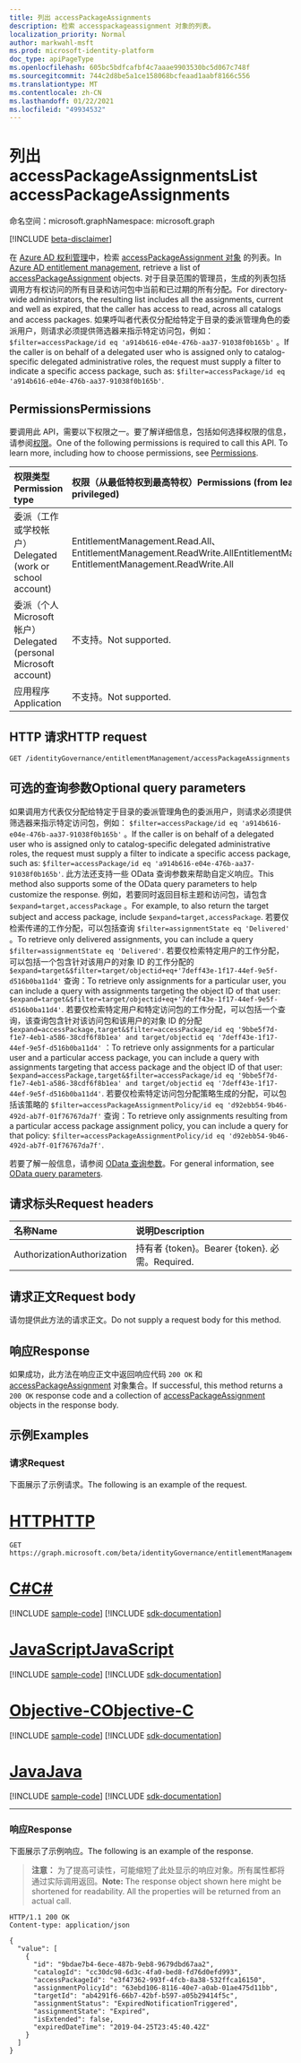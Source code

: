 ```yaml
---
title: 列出 accessPackageAssignments
description: 检索 accesspackageassignment 对象的列表。
localization_priority: Normal
author: markwahl-msft
ms.prod: microsoft-identity-platform
doc_type: apiPageType
ms.openlocfilehash: 605bc5bdfcafbf4c7aaae9903530bc5d067c748f
ms.sourcegitcommit: 744c2d8be5a1ce158068bcfeaad1aabf8166c556
ms.translationtype: MT
ms.contentlocale: zh-CN
ms.lasthandoff: 01/22/2021
ms.locfileid: "49934532"
---
```

# <a name="list-accesspackageassignments"></a><span data-ttu-id="8ea92-103">列出 accessPackageAssignments</span><span class="sxs-lookup"><span data-stu-id="8ea92-103">List accessPackageAssignments</span></span>

<span data-ttu-id="8ea92-104">命名空间：microsoft.graph</span><span class="sxs-lookup"><span data-stu-id="8ea92-104">Namespace: microsoft.graph</span></span>

[!INCLUDE [beta-disclaimer](../../includes/beta-disclaimer.md)]

<span data-ttu-id="8ea92-105">在 [Azure AD 权利管理](../resources/entitlementmanagement-root.md)中，检索 [accessPackageAssignment 对象](../resources/accesspackageassignment.md) 的列表。</span><span class="sxs-lookup"><span data-stu-id="8ea92-105">In [Azure AD entitlement management](../resources/entitlementmanagement-root.md), retrieve a list of [accessPackageAssignment](../resources/accesspackageassignment.md) objects.</span></span> <span data-ttu-id="8ea92-106">对于目录范围的管理员，生成的列表包括调用方有权访问的所有目录和访问包中当前和已过期的所有分配。</span><span class="sxs-lookup"><span data-stu-id="8ea92-106">For directory-wide administrators, the resulting list includes all the assignments, current and well as expired, that the caller has access to read, across all catalogs and access packages.</span></span>  <span data-ttu-id="8ea92-107">如果呼叫者代表仅分配给特定于目录的委派管理角色的委派用户，则请求必须提供筛选器来指示特定访问包，例如： `$filter=accessPackage/id eq 'a914b616-e04e-476b-aa37-91038f0b165b'` 。</span><span class="sxs-lookup"><span data-stu-id="8ea92-107">If the caller is on behalf of a delegated user who is assigned only to catalog-specific delegated administrative roles, the request must supply a filter to indicate a specific access package, such as: `$filter=accessPackage/id eq 'a914b616-e04e-476b-aa37-91038f0b165b'`.</span></span>


## <a name="permissions"></a><span data-ttu-id="8ea92-108">Permissions</span><span class="sxs-lookup"><span data-stu-id="8ea92-108">Permissions</span></span>

<span data-ttu-id="8ea92-p102">要调用此 API，需要以下权限之一。要了解详细信息，包括如何选择权限的信息，请参阅[权限](/graph/permissions-reference)。</span><span class="sxs-lookup"><span data-stu-id="8ea92-p102">One of the following permissions is required to call this API. To learn more, including how to choose permissions, see [Permissions](/graph/permissions-reference).</span></span>

| <span data-ttu-id="8ea92-111">权限类型</span><span class="sxs-lookup"><span data-stu-id="8ea92-111">Permission type</span></span>                        | <span data-ttu-id="8ea92-112">权限（从最低特权到最高特权）</span><span class="sxs-lookup"><span data-stu-id="8ea92-112">Permissions (from least to most privileged)</span></span> |
|:---------------------------------------|:--------------------------------------------|
| <span data-ttu-id="8ea92-113">委派（工作或学校帐户）</span><span class="sxs-lookup"><span data-stu-id="8ea92-113">Delegated (work or school account)</span></span>     | <span data-ttu-id="8ea92-114">EntitlementManagement.Read.All、EntitlementManagement.ReadWrite.All</span><span class="sxs-lookup"><span data-stu-id="8ea92-114">EntitlementManagement.Read.All, EntitlementManagement.ReadWrite.All</span></span> |
| <span data-ttu-id="8ea92-115">委派（个人 Microsoft 帐户）</span><span class="sxs-lookup"><span data-stu-id="8ea92-115">Delegated (personal Microsoft account)</span></span> | <span data-ttu-id="8ea92-116">不支持。</span><span class="sxs-lookup"><span data-stu-id="8ea92-116">Not supported.</span></span> |
| <span data-ttu-id="8ea92-117">应用程序</span><span class="sxs-lookup"><span data-stu-id="8ea92-117">Application</span></span>                            | <span data-ttu-id="8ea92-118">不支持。</span><span class="sxs-lookup"><span data-stu-id="8ea92-118">Not supported.</span></span> |

## <a name="http-request"></a><span data-ttu-id="8ea92-119">HTTP 请求</span><span class="sxs-lookup"><span data-stu-id="8ea92-119">HTTP request</span></span>

<!-- { "blockType": "ignored" } -->

```http
GET /identityGovernance/entitlementManagement/accessPackageAssignments
```

## <a name="optional-query-parameters"></a><span data-ttu-id="8ea92-120">可选的查询参数</span><span class="sxs-lookup"><span data-stu-id="8ea92-120">Optional query parameters</span></span>

<span data-ttu-id="8ea92-121">如果调用方代表仅分配给特定于目录的委派管理角色的委派用户，则请求必须提供筛选器来指示特定访问包，例如： `$filter=accessPackage/id eq 'a914b616-e04e-476b-aa37-91038f0b165b'` 。</span><span class="sxs-lookup"><span data-stu-id="8ea92-121">If the caller is on behalf of a delegated user who is assigned only to catalog-specific delegated administrative roles, the request must supply a filter to indicate a specific access package, such as: `$filter=accessPackage/id eq 'a914b616-e04e-476b-aa37-91038f0b165b'`.</span></span>  <span data-ttu-id="8ea92-122">此方法还支持一些 OData 查询参数来帮助自定义响应。</span><span class="sxs-lookup"><span data-stu-id="8ea92-122">This method also supports some of the OData query parameters to help customize the response.</span></span> <span data-ttu-id="8ea92-123">例如，若要同时返回目标主题和访问包，请包含 `$expand=target,accessPackage` 。</span><span class="sxs-lookup"><span data-stu-id="8ea92-123">For example, to also return the target subject and access package, include `$expand=target,accessPackage`.</span></span> <span data-ttu-id="8ea92-124">若要仅检索传递的工作分配，可以包括查询 `$filter=assignmentState eq 'Delivered'` 。</span><span class="sxs-lookup"><span data-stu-id="8ea92-124">To retrieve only delivered assignments, you can include a query `$filter=assignmentState eq 'Delivered'`.</span></span> <span data-ttu-id="8ea92-125">若要仅检索特定用户的工作分配，可以包括一个包含针对该用户的对象 ID 的工作分配的 `$expand=target&$filter=target/objectid+eq+'7deff43e-1f17-44ef-9e5f-d516b0ba11d4'` 查询：</span><span class="sxs-lookup"><span data-stu-id="8ea92-125">To retrieve only assignments for a particular user, you can include a query with assignments targeting the object ID of that user: `$expand=target&$filter=target/objectid+eq+'7deff43e-1f17-44ef-9e5f-d516b0ba11d4'`.</span></span>  <span data-ttu-id="8ea92-126">若要仅检索特定用户和特定访问包的工作分配，可以包括一个查询，该查询包含针对该访问包和该用户的对象 ID 的分配 `$expand=accessPackage,target&$filter=accessPackage/id eq '9bbe5f7d-f1e7-4eb1-a586-38cdf6f8b1ea' and target/objectid eq '7deff43e-1f17-44ef-9e5f-d516b0ba11d4'` ：</span><span class="sxs-lookup"><span data-stu-id="8ea92-126">To retrieve only assignments for a particular user and a particular access package, you can include a query with assignments targeting that access package and the object ID of that user: `$expand=accessPackage,target&$filter=accessPackage/id eq '9bbe5f7d-f1e7-4eb1-a586-38cdf6f8b1ea' and target/objectid eq '7deff43e-1f17-44ef-9e5f-d516b0ba11d4'`.</span></span>  <span data-ttu-id="8ea92-127">若要仅检索特定访问包分配策略生成的分配，可以包括该策略的 `$filter=accessPackageAssignmentPolicy/id eq 'd92ebb54-9b46-492d-ab7f-01f76767da7f'` 查询：</span><span class="sxs-lookup"><span data-stu-id="8ea92-127">To retrieve only assignments resulting from a particular access package assignment policy, you can include a query for that policy: `$filter=accessPackageAssignmentPolicy/id eq 'd92ebb54-9b46-492d-ab7f-01f76767da7f'`.</span></span>

<span data-ttu-id="8ea92-128">若要了解一般信息，请参阅 [OData 查询参数](/graph/query-parameters)。</span><span class="sxs-lookup"><span data-stu-id="8ea92-128">For general information, see [OData query parameters](/graph/query-parameters).</span></span>

## <a name="request-headers"></a><span data-ttu-id="8ea92-129">请求标头</span><span class="sxs-lookup"><span data-stu-id="8ea92-129">Request headers</span></span>

| <span data-ttu-id="8ea92-130">名称</span><span class="sxs-lookup"><span data-stu-id="8ea92-130">Name</span></span>      |<span data-ttu-id="8ea92-131">说明</span><span class="sxs-lookup"><span data-stu-id="8ea92-131">Description</span></span>|
|:----------|:----------|
| <span data-ttu-id="8ea92-132">Authorization</span><span class="sxs-lookup"><span data-stu-id="8ea92-132">Authorization</span></span> | <span data-ttu-id="8ea92-133">持有者 \{token\}。</span><span class="sxs-lookup"><span data-stu-id="8ea92-133">Bearer \{token\}.</span></span> <span data-ttu-id="8ea92-134">必需。</span><span class="sxs-lookup"><span data-stu-id="8ea92-134">Required.</span></span> |

## <a name="request-body"></a><span data-ttu-id="8ea92-135">请求正文</span><span class="sxs-lookup"><span data-stu-id="8ea92-135">Request body</span></span>

<span data-ttu-id="8ea92-136">请勿提供此方法的请求正文。</span><span class="sxs-lookup"><span data-stu-id="8ea92-136">Do not supply a request body for this method.</span></span>

## <a name="response"></a><span data-ttu-id="8ea92-137">响应</span><span class="sxs-lookup"><span data-stu-id="8ea92-137">Response</span></span>

<span data-ttu-id="8ea92-138">如果成功，此方法在响应正文中返回响应代码 `200 OK` 和 [accessPackageAssignment](../resources/accesspackageassignment.md) 对象集合。</span><span class="sxs-lookup"><span data-stu-id="8ea92-138">If successful, this method returns a `200 OK` response code and a collection of [accessPackageAssignment](../resources/accesspackageassignment.md) objects in the response body.</span></span>

## <a name="examples"></a><span data-ttu-id="8ea92-139">示例</span><span class="sxs-lookup"><span data-stu-id="8ea92-139">Examples</span></span>

### <a name="request"></a><span data-ttu-id="8ea92-140">请求</span><span class="sxs-lookup"><span data-stu-id="8ea92-140">Request</span></span>

<span data-ttu-id="8ea92-141">下面展示了示例请求。</span><span class="sxs-lookup"><span data-stu-id="8ea92-141">The following is an example of the request.</span></span>

# <a name="http"></a>[<span data-ttu-id="8ea92-142">HTTP</span><span class="sxs-lookup"><span data-stu-id="8ea92-142">HTTP</span></span>](#tab/http)
<!-- {
  "blockType": "request",
  "name": "get_accesspackageassignments"
}-->

```msgraph-interactive
GET https://graph.microsoft.com/beta/identityGovernance/entitlementManagement/accessPackageAssignments
```
# <a name="c"></a>[<span data-ttu-id="8ea92-143">C#</span><span class="sxs-lookup"><span data-stu-id="8ea92-143">C#</span></span>](#tab/csharp)
[!INCLUDE [sample-code](../includes/snippets/csharp/get-accesspackageassignments-csharp-snippets.md)]
[!INCLUDE [sdk-documentation](../includes/snippets/snippets-sdk-documentation-link.md)]

# <a name="javascript"></a>[<span data-ttu-id="8ea92-144">JavaScript</span><span class="sxs-lookup"><span data-stu-id="8ea92-144">JavaScript</span></span>](#tab/javascript)
[!INCLUDE [sample-code](../includes/snippets/javascript/get-accesspackageassignments-javascript-snippets.md)]
[!INCLUDE [sdk-documentation](../includes/snippets/snippets-sdk-documentation-link.md)]

# <a name="objective-c"></a>[<span data-ttu-id="8ea92-145">Objective-C</span><span class="sxs-lookup"><span data-stu-id="8ea92-145">Objective-C</span></span>](#tab/objc)
[!INCLUDE [sample-code](../includes/snippets/objc/get-accesspackageassignments-objc-snippets.md)]
[!INCLUDE [sdk-documentation](../includes/snippets/snippets-sdk-documentation-link.md)]

# <a name="java"></a>[<span data-ttu-id="8ea92-146">Java</span><span class="sxs-lookup"><span data-stu-id="8ea92-146">Java</span></span>](#tab/java)
[!INCLUDE [sample-code](../includes/snippets/java/get-accesspackageassignments-java-snippets.md)]
[!INCLUDE [sdk-documentation](../includes/snippets/snippets-sdk-documentation-link.md)]

---


### <a name="response"></a><span data-ttu-id="8ea92-147">响应</span><span class="sxs-lookup"><span data-stu-id="8ea92-147">Response</span></span>

<span data-ttu-id="8ea92-148">下面展示了示例响应。</span><span class="sxs-lookup"><span data-stu-id="8ea92-148">The following is an example of the response.</span></span>

> <span data-ttu-id="8ea92-p105">**注意：** 为了提高可读性，可能缩短了此处显示的响应对象。所有属性都将通过实际调用返回。</span><span class="sxs-lookup"><span data-stu-id="8ea92-p105">**Note:** The response object shown here might be shortened for readability. All the properties will be returned from an actual call.</span></span>

<!-- {
  "blockType": "response",
  "truncated": true,
  "@odata.type": "microsoft.graph.accessPackageAssignment",
  "isCollection": true
} -->

```http
HTTP/1.1 200 OK
Content-type: application/json

{
  "value": [
    {
      "id": "9bdae7b4-6ece-487b-9eb8-9679dbd67aa2",
      "catalogId": "cc30dc98-6d3c-4fa0-bed8-fd76d0efd993",
      "accessPackageId": "e3f47362-993f-4fcb-8a38-532ffca16150",
      "assignmentPolicyId": "63ebd106-8116-40e7-a0ab-01ae475d11bb",
      "targetId": "ab4291f6-66b7-42bf-b597-a05b29414f5c",
      "assignmentStatus": "ExpiredNotificationTriggered",
      "assignmentState": "Expired",
      "isExtended": false,
      "expiredDateTime": "2019-04-25T23:45:40.42Z"
    }
  ]
}
```

<!-- uuid: 16cd6b66-4b1a-43a1-adaf-3a886856ed98
2019-02-04 14:57:30 UTC -->
<!-- {
  "type": "#page.annotation",
  "description": "List accessPackageAssignments",
  "keywords": "",
  "section": "documentation",
  "tocPath": ""
}-->


